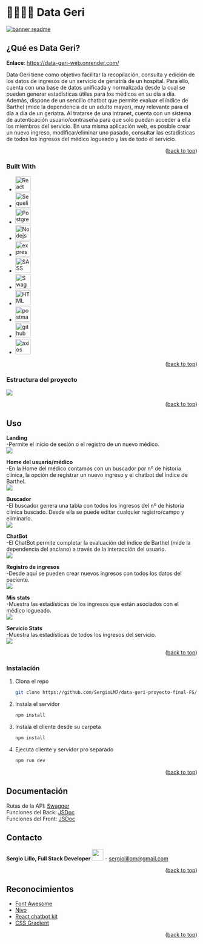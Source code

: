 <a id="readme-top"></a>
# 👵🏻👴🏻 Data Geri
<a href="https://data-geri-web.onrender.com/" target="_blank" align="center"/> <img src="https://github.com/SergioLM7/data-geri-proyecto-final-FS/blob/main/assets/geriatrics-banner.jpg" alt="banner readme"/></a> 


<!-- ABOUT THE PROJECT -->
## ¿Qué es Data Geri?

**Enlace**: https://data-geri-web.onrender.com/

Data Geri tiene como objetivo facilitar la recopilación, consulta y edición de los datos de ingresos de un servicio de geriatría de un hospital. Para ello, cuenta con una base de datos unificada y normalizada desde la cual se pueden generar estadísticas útiles para los médicos en su día a día. Además, dispone de un sencillo chatbot que permite evaluar el índice de Barthel (mide la dependencia de un adulto mayor), muy relevante para el día a día de un geriatra. Al tratarse de una intranet, cuenta con un sistema de autenticación usuario/contraseña para que solo puedan acceder a ella los miembros del servicio. En una misma aplicación web, es posible crear un nuevo ingreso, modificar/eliminar uno pasado, consultar las estadísticas de todos los ingresos del médico logueado y las de todo el servicio.

<p align="right">(<a href="#readme-top">back to top</a>)</p>

### Built With

* <img src="https://github.com/devicons/devicon/blob/master/icons/react/react-original-wordmark.svg" title="React" alt="React" width="40" height="40"/>&nbsp;
* <img src="https://github.com/devicons/devicon/blob/master/icons/sequelize/sequelize-plain-wordmark.svg" title="Sequelize" alt="Sequelize" width="40" height="40"/>&nbsp;
* <img src="https://github.com/devicons/devicon/blob/master/icons/postgresql/postgresql-plain-wordmark.svg" title="PostgreSQL" alt="PostgreSQL" width="40" height="40"/>&nbsp;
* <img src="https://github.com/devicons/devicon/blob/master/icons/nodejs/nodejs-plain-wordmark.svg" title="Nodejs" alt="Nodejs" width="40" height="40"/>&nbsp;
* <img src="https://github.com/devicons/devicon/blob/master/icons/express/express-original.svg" title="express" alt="express" width="40" height="40"/>&nbsp;
* <img src="https://github.com/devicons/devicon/blob/master/icons/sass/sass-original.svg" title="SASS" alt="SASS" width="40" height="40"/>&nbsp;
* <img src="https://github.com/devicons/devicon/blob/master/icons/swagger/swagger-plain-wordmark.svg" title="Swagger" alt="Swagger" width="40" height="40"/>&nbsp;
* <img src="https://github.com/devicons/devicon/blob/master/icons/html5/html5-original.svg" title="HTML5" alt="HTML" width="40" height="40"/>&nbsp;
* <img src="https://github.com/devicons/devicon/blob/master/icons/postman/postman-original-wordmark.svg" title="postman" alt="postman" width="40" height="40"/>&nbsp;
* <img src="https://github.com/devicons/devicon/blob/master/icons/github/github-original-wordmark.svg" title="github" alt="github" width="40" height="40"/>&nbsp;
* <img src="https://github.com/devicons/devicon/blob/master/icons/axios/axios-plain-wordmark.svg" title="axios" alt="axios" width="40" height="40"/>&nbsp;

<p align="right">(<a href="#readme-top">back to top</a>)</p>

### Estructura del proyecto

![](https://github.com/SergioLM7/data-geri-proyecto-final-FS/blob/main/assets/estructura-proyecto-data-geriOK.png)

<p align="right">(<a href="#readme-top">back to top</a>)</p>

## Uso

**Landing**
<br/>
  -Permite el inicio de sesión o el registro de un nuevo médico.
<br/>
![](https://github.com/SergioLM7/data-geri-proyecto-final-FS/blob/main/assets/landing-image.png)

**Home del usuario/médico**
<br/>
  -En la Home del médico contamos con un buscador por nº de historia clínica, la opción de registrar un nuevo ingreso y el chatbot del índice de Barthel.
<br/>
![](https://github.com/SergioLM7/data-geri-proyecto-final-FS/blob/main/assets/homeuser.gif)

**Buscador**
<br/>
  -El buscador genera una tabla con todos los ingresos del nº de historia clínica buscado. Desde ella se puede editar cualquier registro/campo y eliminarlo.
<br/>
![](https://github.com/SergioLM7/data-geri-proyecto-final-FS/blob/main/assets/buscadortabla.gif)

**ChatBot**
<br/>
  -El ChatBot permite completar la evaluación del índice de Barthel (mide la dependencia del anciano) a través de la interacción del usuario.
<br/>
![](https://github.com/SergioLM7/data-geri-proyecto-final-FS/blob/main/assets/chatbot.gif)

**Registro de ingresos**
<br/>
  -Desde aquí se pueden crear nuevos ingresos con todos los datos del paciente.
<br/>
![](https://github.com/SergioLM7/data-geri-proyecto-final-FS/blob/main/assets/registeringreso.gif)

**Mis stats**
<br/>
  -Muestra las estadísticas de los ingresos que están asociados con el médico logueado.
<br/>
![](https://github.com/SergioLM7/data-geri-proyecto-final-FS/blob/main/assets/misstats.gif)

**Servicio Stats**
<br/>
  -Muestra las estadísticas de todos los ingresos del servicio.
<br/>
![](https://github.com/SergioLM7/data-geri-proyecto-final-FS/blob/main/assets/servicestats.gif)

<p align="right">(<a href="#readme-top">back to top</a>)</p>

<!-- GETTING STARTED -->
### Instalación

1. Clona el repo
   ```sh
   git clone https://github.com/SergioLM7/data-geri-proyecto-final-FS/
   ```
2. Instala el servidor
   ```sh
   npm install
   ```
2. Instala el cliente desde su carpeta
   ```sh
   npm install
   ```
3. Ejecuta cliente y servidor pro separado
   ```sh
   npm run dev
   ```

<p align="right">(<a href="#readme-top">back to top</a>)</p>


## Documentación 
Rutas de la API: [Swagger](https://data-geri.onrender.com/api-docs/)
<br>
Funciones del Back: [JSDoc](https://data-geri.onrender.com/api-jsdoc/)
<br>
Funciones del Front: [JSDoc](https://data-geri.web.onrender.com/jsondocs/)

<!-- CONTACT -->
## Contacto

**Sergio Lillo, Full Stack Developer**
<a href="https://www.linkedin.com/in/lillosergio/" target="_blank"> <img src="https://upload.wikimedia.org/wikipedia/commons/thumb/8/81/LinkedIn_icon.svg/1200px-LinkedIn_icon.svg.png" width=30px, height=30px/></a> - sergiolillom@gmail.com

<p align="right">(<a href="#readme-top">back to top</a>)</p>



<!-- ACKNOWLEDGMENTS -->
## Reconocimientos

* [Font Awesome](https://fontawesome.com)
* [Nivo](https://nivo.rocks)
* [React chatbot kit](https://fredrikoseberg.github.io/react-chatbot-kit-docs/)
* [CSS Gradient](https://cssgradient.io)

<p align="right">(<a href="#readme-top">back to top</a>)</p>
